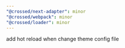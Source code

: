 ```yaml
---
"@crossed/next-adapter": minor
"@crossed/webpack": minor
"@crossed/loader": minor
---
```


add hot reload when change theme config file

